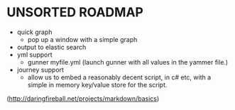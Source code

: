 ﻿UNSORTED ROADMAP
================

* quick graph
	- pop up a window with a simple graph
* output to elastic search
* yml support
	- gunner myfile.yml (launch gunner with all values in the yammer file.)
* journey support
	- allow us to embed a reasonably decent script, in c# etc, with a simple in memory key/value store for the script.

(http://daringfireball.net/projects/markdown/basics)